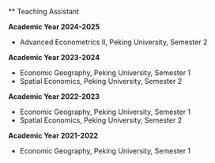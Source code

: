 ** Teaching Assistant

**Academic Year 2024-2025**

- Advanced Econometrics II, Peking University, Semester 2

**Academic Year 2023-2024**

- Economic Geography, Peking University, Semester 1
- Spatial Economics, Peking University, Semester 2

**Academic Year 2022-2023**

- Economic Geography, Peking University, Semester 1
- Spatial Economics, Peking University, Semester 2

**Academic Year 2021-2022**

- Economic Geography, Peking University, Semester 1

